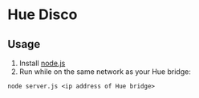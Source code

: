 # Hue Disco

## Usage
1. Install [node.js](http://nodejs.org/)
2. Run while on the same network as your Hue bridge:

```
node server.js <ip address of Hue bridge>
```

